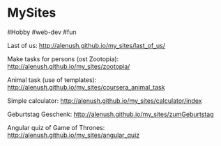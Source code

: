 # MySites

#Hobby #web-dev #fun


Last of us:
http://alenush.github.io/my_sites/last_of_us/


Make tasks for persons (ost Zootopia):
http://alenush.github.io/my_sites/zootopia/


Animal task (use of templates):
http://alenush.github.io/my_sites/coursera_animal_task

Simple calculator:
http://alenush.github.io/my_sites/calculator/index

Geburtstag Geschenk:
http://alenush.github.io/my_sites/zumGeburtstag

Angular quiz of Game of Thrones:
http://alenush.github.io/my_sites/angular_quiz
